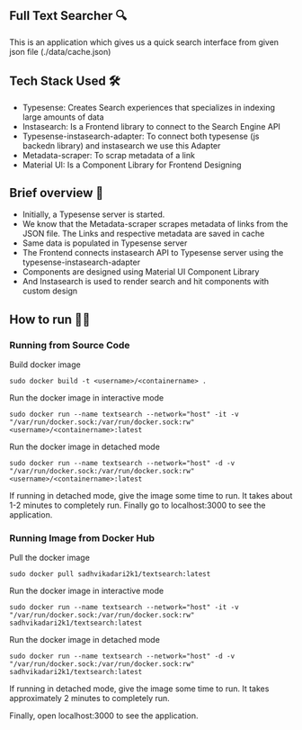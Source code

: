 
## Full Text Searcher 🔍

This is an application which gives us a quick search interface from given json file (./data/cache.json)

## Tech Stack Used 🛠
- Typesense: Creates Search experiences that specializes in indexing large amounts of data
- Instasearch: Is a Frontend library to connect to the Search Engine API
- Typesense-instasearch-adapter: To connect both typesense (js backedn library) and instasearch we use this Adapter
- Metadata-scraper: To scrap metadata of a link
- Material UI: Is a Component Library for Frontend Designing

## Brief overview 📜
- Initially, a Typesense server is started. </br>
- We know that the Metadata-scraper scrapes metadata of links from the JSON file. The Links and respective metadata are saved in cache </br> 
- Same data is populated in Typesense server </br> 
- The Frontend connects instasearch API to Typesense server using the typesense-instasearch-adapter </br>
- Components are designed using Material UI Component Library </br>
- And Instasearch is used to render search and hit components with custom design

## How to run 🏃‍♀️

### Running from Source Code
Build docker image
```
sudo docker build -t <username>/<containername> .
```

Run the docker image in interactive mode
```
sudo docker run --name textsearch --network="host" -it -v "/var/run/docker.sock:/var/run/docker.sock:rw" <username>/<containername>:latest
```

Run the docker image in detached mode
```
sudo docker run --name textsearch --network="host" -d -v "/var/run/docker.sock:/var/run/docker.sock:rw" <username>/<containername>:latest
```
If running in detached mode, give the image some time to run. It takes about 1-2 minutes to completely run. 
Finally go to localhost:3000 to see the application.

### Running Image from Docker Hub
Pull the docker image
```
sudo docker pull sadhvikadari2k1/textsearch:latest
```

Run the docker image in interactive mode
```
sudo docker run --name textsearch --network="host" -it -v "/var/run/docker.sock:/var/run/docker.sock:rw" sadhvikadari2k1/textsearch:latest
```

Run the docker image in detached mode
```
sudo docker run --name textsearch --network="host" -d -v "/var/run/docker.sock:/var/run/docker.sock:rw" sadhvikadari2k1/textsearch:latest
```
If running in detached mode, give the image some time to run. It takes approximately 2 minutes to completely run. 

Finally, open localhost:3000 to see the application.


